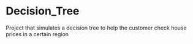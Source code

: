 # Decision_Tree
Project that simulates a decision tree to help the customer check house prices in a certain region
